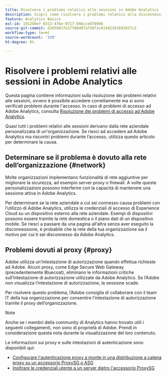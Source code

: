 ```yaml
---
title: Risolvere i problemi relativi alle sessioni in Adobe Analytics
description: Scopri come risolvere i problemi relativi alla disconnessione da Adobe Analytics.
feature: Analytics Basics
exl-id: 191250ef-8313-47be-9717-046cce870998
source-git-commit: d3d5b01fe17f88d07a748fac814d2161682837c2
workflow-type: tm+mt
source-wordcount: '339'
ht-degree: 0%

---
```


# Risolvere i problemi relativi alle sessioni in Adobe Analytics

Questa pagina contiene informazioni sulla risoluzione dei problemi relativi alle sessioni, ovvero è possibile accedere correttamente ma si sono verificati problemi durante l&#39;accesso. In caso di problemi di accesso ad Adobe Analytics, consulta [Risoluzione dei problemi di accesso ad Adobe Analytics](troubleshoot-login.md).

Quasi tutti i problemi relativi alle sessioni derivano dalla rete aziendale personalizzata di un&#39;organizzazione. Se riesci ad accedere ad Adobe Analytics ma riscontri problemi durante l’accesso, utilizza questo articolo per determinare la causa.

## Determinare se il problema è dovuto alla rete dell’organizzazione {#network}

Molte organizzazioni implementano funzionalità di rete aggiuntive per migliorare la sicurezza, ad esempio server proxy o firewall. A volte queste personalizzazioni possono interferire con la capacità di mantenere una sessione attiva in Adobe Analytics.

Per determinare se la rete aziendale a cui sei connesso causa problemi con l’utilizzo di Adobe Analytics, utilizza le credenziali di accesso di Experience Cloud su un dispositivo esterno alla rete aziendale. Esempi di dispositivi possono essere tramite la rete domestica o il piano dati di un dispositivo mobile. Se riesci a passare da una pagina all’altra senza aver eseguito la disconnessione, è probabile che la rete della tua organizzazione sia il motivo per cui ti sei disconnesso da Adobe Analytics.

## Problemi dovuti al proxy {#proxy}

Adobe utilizza un’intestazione di autorizzazione quando effettua richieste ad Adobe. Alcuni proxy, come Edge Secure Web Gateway (precedentemente Bluecoat), eliminano le informazioni critiche sull’intestazione di autorizzazione utilizzate da Adobe Analytics. Se l’Adobe non visualizza l’intestazione di autorizzazione, la sessione scade.

Per risolvere questo problema, l’Adobe consiglia di collaborare con il team IT della tua organizzazione per consentire l’intestazione di autorizzazione tramite il proxy dell’organizzazione.

>[!NOTE]
>
>Anche se i membri della community di Analytics hanno trovato utili i seguenti collegamenti, non sono di proprietà di Adobe. Prendi in considerazione questa nota durante la visualizzazione del loro contenuto.

Le informazioni sui proxy e sulle intestazioni di autenticazione sono disponibili qui:

* [Configurare l&#39;autenticazione proxy a monte in una distribuzione a catena proxy su un accessorio ProxySG o ASG](https://techdocs.broadcom.com/us/en/symantec-security-software/web-and-network-security/edge-swg/7-3/authentication_co.html)
* [Inoltrare le credenziali utente a un server dietro l&#39;accessorio ProxySG](https://knowledge.broadcom.com/external/article/165859/how-to-forward-user-credentials-to-a-ser.html)
